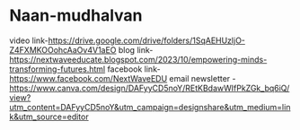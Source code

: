 # Naan-mudhalvan
video link-https://drive.google.com/drive/folders/1SqAEHUzljO-Z4FXMKOOohcAaOv4V1aEO
blog link-https://nextwaveeducate.blogspot.com/2023/10/empowering-minds-transforming-futures.html
facebook link-https://www.facebook.com/NextWaveEDU
email newsletter -https://www.canva.com/design/DAFyyCD5noY/REtKBdawWIfPkZGk_bq6iQ/view?utm_content=DAFyyCD5noY&utm_campaign=designshare&utm_medium=link&utm_source=editor
